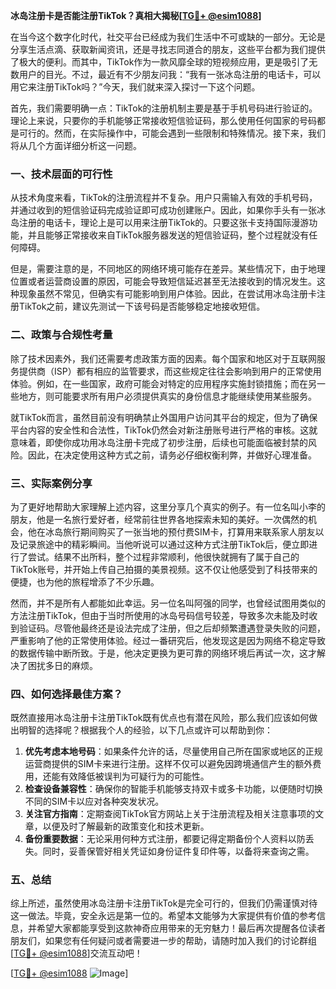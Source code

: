 **冰岛注册卡是否能注册TikTok？真相大揭秘[[TG💪+ @esim1088](https://t.me/s/esim1088)]**

在当今这个数字化时代，社交平台已经成为我们生活中不可或缺的一部分。无论是分享生活点滴、获取新闻资讯，还是寻找志同道合的朋友，这些平台都为我们提供了极大的便利。而其中，TikTok作为一款风靡全球的短视频应用，更是吸引了无数用户的目光。不过，最近有不少朋友问我：“我有一张冰岛注册的电话卡，可以用它来注册TikTok吗？”今天，我们就来深入探讨一下这个问题。

首先，我们需要明确一点：TikTok的注册机制主要是基于手机号码进行验证的。理论上来说，只要你的手机能够正常接收短信验证码，那么使用任何国家的号码都是可行的。然而，在实际操作中，可能会遇到一些限制和特殊情况。接下来，我们将从几个方面详细分析这一问题。

### 一、技术层面的可行性

从技术角度来看，TikTok的注册流程并不复杂。用户只需输入有效的手机号码，并通过收到的短信验证码完成验证即可成功创建账户。因此，如果你手头有一张冰岛注册的电话卡，理论上是可以用来注册TikTok的。只要这张卡支持国际漫游功能，并且能够正常接收来自TikTok服务器发送的短信验证码，整个过程就没有任何障碍。

但是，需要注意的是，不同地区的网络环境可能存在差异。某些情况下，由于地理位置或者运营商设置的原因，可能会导致短信延迟甚至无法接收到的情况发生。这种现象虽然不常见，但确实有可能影响到用户体验。因此，在尝试用冰岛注册卡注册TikTok之前，建议先测试一下该号码是否能够稳定地接收短信。

### 二、政策与合规性考量

除了技术因素外，我们还需要考虑政策方面的因素。每个国家和地区对于互联网服务提供商（ISP）都有相应的监管要求，而这些规定往往会影响到用户的正常使用体验。例如，在一些国家，政府可能会对特定的应用程序实施封锁措施；而在另一些地方，则可能要求所有用户必须提供真实的身份信息才能继续使用某些服务。

就TikTok而言，虽然目前没有明确禁止外国用户访问其平台的规定，但为了确保平台内容的安全性和合法性，TikTok仍然会对新注册账号进行严格的审核。这就意味着，即使你成功用冰岛注册卡完成了初步注册，后续也可能面临被封禁的风险。因此，在决定使用这种方式之前，请务必仔细权衡利弊，并做好心理准备。

### 三、实际案例分享

为了更好地帮助大家理解上述内容，这里分享几个真实的例子。有一位名叫小李的朋友，他是一名旅行爱好者，经常前往世界各地探索未知的美好。一次偶然的机会，他在冰岛旅行期间购买了一张当地的预付费SIM卡，打算用来联系家人朋友以及记录旅途中的精彩瞬间。当他听说可以通过这种方式注册TikTok后，便立即进行了尝试。结果不出所料，整个过程非常顺利，他很快就拥有了属于自己的TikTok账号，并开始上传自己拍摄的美景视频。这不仅让他感受到了科技带来的便捷，也为他的旅程增添了不少乐趣。

然而，并不是所有人都能如此幸运。另一位名叫阿强的同学，也曾经试图用类似的方法注册TikTok，但由于当时所使用的冰岛号码信号较差，导致多次未能及时收到验证码。尽管他最终还是设法完成了注册，但之后却频繁遭遇登录失败的问题，严重影响了他的正常使用体验。经过一番研究后，他发现这是因为网络不稳定导致的数据传输中断所致。于是，他决定更换为更可靠的网络环境后再试一次，这才解决了困扰多日的麻烦。

### 四、如何选择最佳方案？

既然直接用冰岛注册卡注册TikTok既有优点也有潜在风险，那么我们应该如何做出明智的选择呢？根据我个人的经验，以下几点或许可以帮助到你：

1. **优先考虑本地号码**：如果条件允许的话，尽量使用自己所在国家或地区的正规运营商提供的SIM卡来进行注册。这样不仅可以避免因跨境通信产生的额外费用，还能有效降低被误判为可疑行为的可能性。
2. **检查设备兼容性**：确保你的智能手机能够支持双卡或多卡功能，以便随时切换不同的SIM卡以应对各种突发状况。
3. **关注官方指南**：定期查阅TikTok官方网站上关于注册流程及相关注意事项的文章，以便及时了解最新的政策变化和技术更新。
4. **备份重要数据**：无论采用何种方式注册，都要记得定期备份个人资料以防丢失。同时，妥善保管好相关凭证如身份证件复印件等，以备将来查询之需。

### 五、总结

综上所述，虽然使用冰岛注册卡注册TikTok是完全可行的，但我们仍需谨慎对待这一做法。毕竟，安全永远是第一位的。希望本文能够为大家提供有价值的参考信息，并希望大家都能享受到这款神奇应用带来的无穷魅力！最后再次提醒各位读者朋友们，如果您有任何疑问或者需要进一步的帮助，请随时加入我们的讨论群组[[TG💪+ @esim1088](https://t.me/s/esim1088)]交流互动吧！

[[TG💪+ @esim1088](https://t.me/s/esim1088) ![Image](https://i.postimg.cc/4NQfJmqS/Snipaste-2025-05-13-00-14-12.png)]